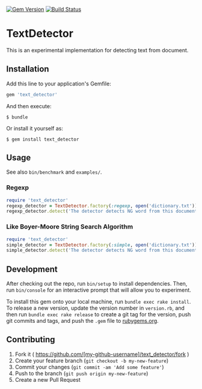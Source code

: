[![Gem Version](https://badge.fury.io/rb/text_detector.svg)](http://badge.fury.io/rb/text_detector)
[![Build Status](https://travis-ci.org/koshigoe/text_detector.svg)](https://travis-ci.org/koshigoe/text_detector)

# TextDetector

This is an experimental implementation for detecting text from document.

## Installation

Add this line to your application's Gemfile:

```ruby
gem 'text_detector'
```

And then execute:

    $ bundle

Or install it yourself as:

    $ gem install text_detector

## Usage

See also `bin/benchmark` and `examples/`.

### Regexp

```ruby
require 'text_detector'
regexp_detector = TextDetector.factory(:regexp, open('dictionary.txt'))
regexp_detector.detect('The detector detects NG word from this document. The dictionary has many NG words.')
```

### Like Boyer-Moore String Search Algorithm

```ruby
require 'text_detector'
simple_detector = TextDetector.factory(:simple, open('dictionary.txt'))
simple_detector.detect('The detector detects NG word from this document. The dictionary has many NG words.')
```

## Development

After checking out the repo, run `bin/setup` to install dependencies. Then, run `bin/console` for an interactive prompt that will allow you to experiment.

To install this gem onto your local machine, run `bundle exec rake install`. To release a new version, update the version number in `version.rb`, and then run `bundle exec rake release` to create a git tag for the version, push git commits and tags, and push the `.gem` file to [rubygems.org](https://rubygems.org).

## Contributing

1. Fork it ( https://github.com/[my-github-username]/text_detector/fork )
2. Create your feature branch (`git checkout -b my-new-feature`)
3. Commit your changes (`git commit -am 'Add some feature'`)
4. Push to the branch (`git push origin my-new-feature`)
5. Create a new Pull Request
